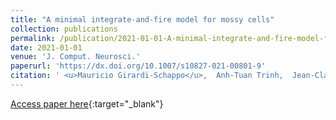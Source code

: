 ```yaml
---
title: "A minimal integrate-and-fire model for mossy cells"
collection: publications
permalink: /publication/2021-01-01-A-minimal-integrate-and-fire-model-for-mossy-cells
date: 2021-01-01
venue: 'J. Comput. Neurosci.'
paperurl: 'https://dx.doi.org/10.1007/s10827-021-00801-9'
citation: ' <u>Mauricio Girardi-Schappo</u>,  Anh-Tuan Trinh,  Jean-Claude Béïque,  André Longtin,  Leonard Maler, &quot;A minimal integrate-and-fire model for mossy cells.&quot; J. Comput. Neurosci., 2021.'
---
```

[Access paper here](https://dx.doi.org/10.1007/s10827-021-00801-9){:target="_blank"}
